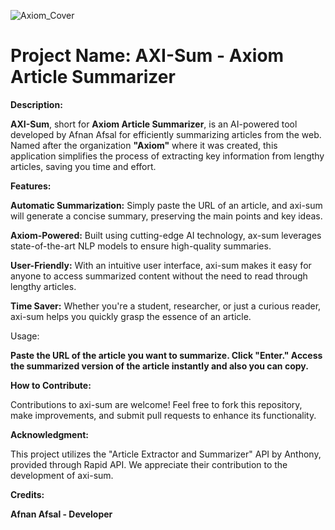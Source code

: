 ![Axiom_Cover](https://github.com/Axiom-deve/AX-SUM/assets/87473921/020dfff1-130b-4377-9a7c-01ea5363a2cf)

# Project Name: AXI-Sum - Axiom Article Summarizer

**Description:**

**AXI-Sum**, short for **Axiom Article Summarizer**, is an AI-powered tool developed by Afnan Afsal for efficiently summarizing articles from the web. Named after the organization **"Axiom"** where it was created, this application simplifies the process of extracting key information from lengthy articles, saving you time and effort.

**Features:**

**Automatic Summarization:** Simply paste the URL of an article, and axi-sum will generate a concise summary, preserving the main points and key ideas.

**Axiom-Powered:** Built using cutting-edge AI technology, ax-sum leverages state-of-the-art NLP models to ensure high-quality summaries.

**User-Friendly:** With an intuitive user interface, axi-sum makes it easy for anyone to access summarized content without the need to read through lengthy articles.

**Time Saver:** Whether you're a student, researcher, or just a curious reader, axi-sum helps you quickly grasp the essence of an article.

Usage:

**Paste the URL of the article you want to summarize.
Click "Enter."
Access the summarized version of the article instantly and also you can copy.**

**How to Contribute:**

Contributions to axi-sum are welcome! Feel free to fork this repository, make improvements, and submit pull requests to enhance its functionality.

**Acknowledgment:**

This project utilizes the "Article Extractor and Summarizer" API by Anthony, provided through Rapid API. We appreciate their contribution to the development of axi-sum.

**Credits:**

**Afnan Afsal - Developer**
